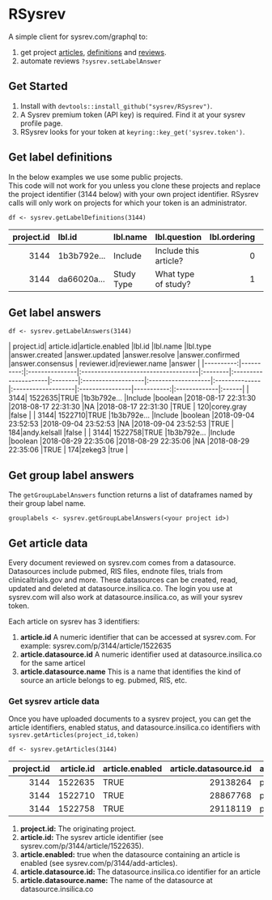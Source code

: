 # RSysrev 

A simple client for sysrev.com/graphql to:

1. get project [articles](#get-article-data), [definitions](#get-label-definitions) and [reviews](#get-label-answers).
2. automate reviews `?sysrev.setLabelAnswer`

## Get Started
1. Install with `devtools::install_github("sysrev/RSysrev")`.  
2. A Sysrev premium token (API key) is required. Find it at your sysrev profile page.  
3. RSysrev looks for your token at `keyring::key_get('sysrev.token')`.

## Get label definitions
In the below examples we use some public projects.  
This code will not work for you unless you clone these projects and replace the 
project identifier (3144 below) with your own project identifier. 
RSysrev calls will only work on projects for which your token is an administrator. 

```
df <- sysrev.getLabelDefinitions(3144)
```
| project.id|lbl.id                               |lbl.name   |lbl.question               | lbl.ordering|lbl.required |lbl.type    |lbl.consensus |lbl.enabled |
|----------:|:------------------------------------|:----------|:--------------------------|------------:|:------------|:-----------|:-------------|:-----------|
|       3144|1b3b792e... |Include    |Include this article?      |            0|TRUE         |boolean     |TRUE          |TRUE        |
|       3144|da66020a... |Study Type |What type of study? |            1|TRUE         |categorical |FALSE         |TRUE        |

## Get label answers
```
df <- sysrev.getLabelAnswers(3144)
```
| project.id| article.id|article.enabled |lbl.id                               |lbl.name |lbl.type |answer.created      |answer.updated      |answer.resolve |answer.confirmed    |answer.consensus | reviewer.id|reviewer.name |answer |
|----------:|----------:|:---------------|:------------------------------------|:--------|:---------------------|:--------|:-------------------|:-------------------|:--------------|:-------------------|:----------------|-----------:|:-------------|:------|
|       3144|    1522635|TRUE            |1b3b792e... |Include  |boolean  |2018-08-17 22:31:30 |2018-08-17 22:31:30 |NA             |2018-08-17 22:31:30 |TRUE             |         120|corey.gray    |false  |
|       3144|    1522710|TRUE            |1b3b792e... |Include  |boolean  |2018-09-04 23:52:53 |2018-09-04 23:52:53 |NA             |2018-09-04 23:52:53 |TRUE             |         184|andy.kelsall  |false  |
|       3144|    1522758|TRUE            |1b3b792e... |Include  |boolean  |2018-08-29 22:35:06 |2018-08-29 22:35:06 |NA             |2018-08-29 22:35:06 |TRUE             |         174|zekeg3        |true   |

## Get group label answers
The `getGroupLabelAnswers` function returns a list of dataframes named by their group label name.
```
grouplabels <- sysrev.getGroupLabelAnswers(<your project id>)
```


## Get article data
Every document reviewed on sysrev.com comes from a datasource.
Datasources include pubmed, RIS files, endnote files, trials from clinicaltrials.gov and more. 
These datasources can be created, read, updated and deleted at datasource.insilica.co. 
The login you use at sysrev.com will also work at datasource.insilica.co, as will your sysrev token. 

Each article on sysrev has 3 identifiers:
1. **article.id** A numeric identifier that can be accessed at sysrev.com. For example: sysrev.com/p/3144/article/1522635
2. **article.datasource.id** A numeric identifier used at datasource.insilica.co for the same articel
3. **article.datasource.name** This is a name that identifies the kind of source an article belongs to eg. pubmed, RIS, etc.


### Get sysrev article data
Once you have uploaded documents to a sysrev project, you can get the article identifiers, enabled status, and datasource.insilica.co identifiers with `sysrev.getArticles(project_id,token)`

```{r}
df <- sysrev.getArticles(3144)
```

| project.id| article.id|article.enabled | article.datasource.id|article.datasource.name |
|----------:|----------:|:---------------|---------------------:|:-----------------------|
|       3144|    1522635|TRUE            |              29138264|pubmed                  |
|       3144|    1522710|TRUE            |              28867768|pubmed                  |
|       3144|    1522758|TRUE            |              29118119|pubmed                  |

1. **project.id:** The originating project.
2. **article.id:** The sysrev article identifier (see sysrev.com/p/3144/article/1522635).
3. **article.enabled:** true when the datasource containing an article is enabled (see sysrev.com/p/3144/add-articles).
4. **article.datasource.id:** The datasource.insilica.co identifier for an article
5. **article.datasource.name:** The name of the datasource at datasource.insilica.co 
